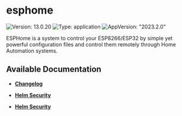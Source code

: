 # esphome

![Version: 13.0.20](https://img.shields.io/badge/Version-13.0.20-informational?style=flat-square) ![Type: application](https://img.shields.io/badge/Type-application-informational?style=flat-square) ![AppVersion: "2023.2.0"](https://img.shields.io/badge/AppVersion-"2023.2.0"-informational?style=flat-square)

ESPHome is a system to control your ESP8266/ESP32 by simple yet powerful configuration files and control them remotely through Home Automation systems.

## Available Documentation

- [**Changelog**](CHANGELOG)

- [**Helm Security**](container-security)

- [**Helm Security**](helm-security)

